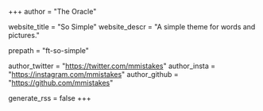 +++
author = "The Oracle"

website_title = "So Simple"
website_descr = "A simple theme for words and pictures."

prepath = "ft-so-simple"

author_twitter = "https://twitter.com/mmistakes"
author_insta = "https://instagram.com/mmistakes"
author_github = "https://github.com/mmistakes"

generate_rss = false
+++
